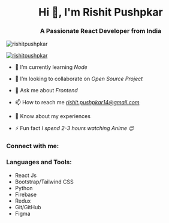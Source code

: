 <h1 align="center">Hi 👋, I'm Rishit Pushpkar</h1>
<h3 align="center">A Passionate React Developer from India</h3>

<p align="left"> <img src="https://komarev.com/ghpvc/?username=rishitpushpkar&label=Profile%20views&color=0e75b6&style=flat" alt="rishitpushpkar" /> </p>

<p align="left"> <a href="https://github.com/ryo-ma/github-profile-trophy"><img src="https://github-profile-trophy.vercel.app/?username=rishitpushpkar" alt="rishitpushpkar" /></a> </p>



- 🌱 I’m currently learning *Node*

- 👯 I’m looking to collaborate on *Open Source Project*

- 💬 Ask me about *Frontend*

- 📫 How to reach me *rishit.pushpkar14@gmail.com*

- 📄 Know about my experiences

- ⚡ Fun fact *I spend 2-3 hours watching Anime 😊*

<h3 align="left">Connect with me:</h3>

</p>

<h3 align="left">Languages and Tools:</h3>

<ul>
  <li>React Js</li>
  <li>Bootstrap/Tailwind CSS</li>
  <li>Python</li>
  <li>Firebase</li>
  <li>Redux</li>
  <li>Git/GitHub</li>
  <li>Figma</li>
</ul>


<div align="center">




</div>
